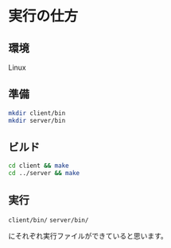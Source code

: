 # 実行の仕方

## 環境
Linux

## 準備
```sh
mkdir client/bin                                                                                                                          
mkdir server/bin                                                                                                                          
```

## ビルド
```sh
cd client && make                                                                                                                         
cd ../server && make
```

## 実行
`client/bin/`
`server/bin/`

にそれぞれ実行ファイルができていると思います。
